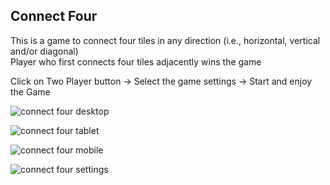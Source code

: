## Connect Four

This is a game to connect four tiles in any direction (i.e., horizontal, vertical and/or diagonal)  
Player who first connects four tiles adjacently wins the game  

Click on Two Player button -> Select the game settings -> Start and enjoy the Game

![connect four desktop]()

![connect four tablet]()

![connect four mobile]()

![connect four settings]()
